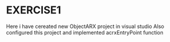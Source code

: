 # EXERCISE1
Here i have cereated new ObjectARX project in visual studio 
Also configured this project 
and implemented acrxEntryPoint function
